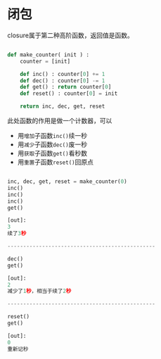 # 闭包
closure属于第二种高阶函数，返回值是函数。

~~~python

def make_counter( init ) :
    counter = [init]

    def inc() : counter[0] += 1
    def dec() : counter[0] -= 1
    def get() : return counter[0]
    def reset() : counter[0] = init

    return inc, dec, get, reset

~~~

此处函数的作用是做一个计数器，可以
+ 用```增加```子函数```inc()```续一秒
+ 用```减少```子函数```dec()```废一秒
+ 用```获取```子函数```get()```看秒数
+ 用```重置```子函数```reset()```回原点


~~~python

inc, dec, get, reset = make_counter(0)
inc()
inc()
inc()
get()

[out]:
3
续了3秒

-----------------------------------------------

dec()
get()

[out]:
2
减少了1秒，相当于续了2秒

-----------------------------------------------

reset()
get()

[out]:
0
重新记秒

~~~

































